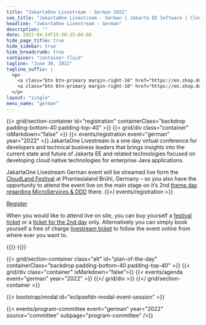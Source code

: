 ```yaml
---
title: "JakartaOne Livestream - German 2022"
seo_title: "JakartaOne Livestream - German | Jakarta EE Software | Cloud Native"
headline: "JakartaOne Livestream - German"
description: ""
date: 2022-04-24T15:50:25-04:00
hide_page_title: true
hide_sidebar: true
hide_breadcrumb: true
container: "container-fluid"
tagline: "June 30, 2022"
tagline_suffix: |
  <p>
    <a class="btn btn-primary margin-right-10" href="https://en.shop.doag.org/events/cloudland/cfp">Call For Papers</a>
    <a class="btn btn-primary margin-right-10" href="https://en.shop.doag.org/events/cloudland/shop/">Register</a>
  </p>
layout: "single"
menu_name: "german"
---
```


{{< grid/section-container id="registration" containerClass="backdrop padding-bottom-40 padding-top-40" >}}
{{< grid/div class="container" isMarkdown="false" >}}
{{< events/registration event="german" year="2022" >}}
JakartaOne Livestream is a one day virtual conference for developers and technical business leaders that brings insights into the current state and future of Jakarta EE and related technologies focused on developing cloud native technologies for enterprise Java applications.

JakartaOne Livestream German event will be streamed live form the [CloudLand Festival](https://www.cloudland.org/en/home/) at Phantasialand Brühl, Germany – so you also have the opportunity to attend the event live on the main stage on it’s 2nd [theme day regarding MicroServices & DDD](https://en.shop.doag.org/events/cloudland/2022/agenda/#eventDay.1656540000) there.
{{</ events/registration >}}
<div class="row registration-2022-german-custom">
  <div class="col-xs-24 col-sm-8 col-md-6"></div>
  <div class="col-xs-24 col-sm-16 col-md-18">
    <p><a class="btn btn-bordered btn-secondary" href="https://en.shop.doag.org/events/cloudland/shop/">Register</a></p>
    <p class="margin-top-20">
      When you would like to attend live on site, you can buy yourself a <a href="https://en.shop.doag.org/shop/prd.271.cloudland-festival-pass/">festival ticket</a> or a <a href="https://en.shop.doag.org/shop/prd.273.cloudland-day-ticket-day-2/">ticket for the 2nd day</a> only. Alternatively you can simply book yourself a free of charge <a href="https://en.shop.doag.org/shop/prd.345.jakartaone-livestream/">livestream ticket</a> to follow the event online from where ever you want to.
    </p>
  </div>
</div>
{{</ grid/div >}} 
{{</ grid/section-container >}}

<!-- Add agenda -->
{{< grid/section-container class="alt" id="plan-of-the-day" containerClass="backdrop padding-bottom-40 padding-top-40" >}}
  {{< grid/div class="container" isMarkdown="false">}}
    {{< events/agenda event="german" year="2022" >}}
  {{</ grid/div >}}
{{</ grid/section-container >}}
<!-- Add modal for use w/ agenda -->
{{< bootstrap/modal id="eclipsefdn-modal-event-session" >}}

<!-- Add user carousel for committee -->
{{< events/program-committee event="german" year="2022" source="committee" subpage="program-committee" />}}
